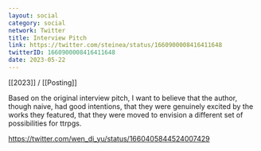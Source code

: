 ```yaml
---
layout: social
category: social
network: Twitter
title: Interview Pitch
link: https://twitter.com/steinea/status/1660900008416411648
twitterID: 1660900008416411648
date: 2023-05-22
---
```


[[2023]] / [[Posting]]

Based on the original interview pitch, I want to believe that the author, though naive, had good intentions, that they were genuinely excited by the works they featured, that they were moved to envision a different set of possibilities for ttrpgs.

<https://twitter.com/wen_di_yu/status/1660405844524007429>
